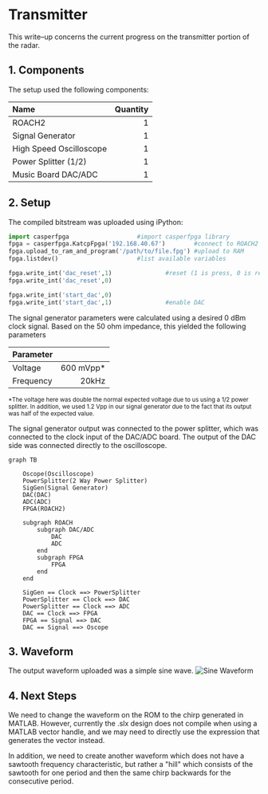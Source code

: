 # Transmitter
This write–up concerns the current progress on the transmitter portion of the radar.

## 1. Components
The setup used the following components:

|Name|Quantity|
|:---|---:|
|ROACH2|1|
|Signal Generator|1|
|High Speed Oscilloscope|1|
|Power Splitter (1/2)|1|
|Music Board DAC/ADC|1|

## 2. Setup
The compiled bitstream was uploaded using iPython:
```python
import casperfpga					#import casperfpga library
fpga = casperfpga.KatcpFpga('192.168.40.67')		#connect to ROACH2 using IP
fpga.upload_to_ram_and_program('/path/to/file.fpg')	#upload to RAM
fpga.listdev()						#list available variables

fpga.write_int('dac_reset',1)				#reset (1 is press, 0 is release)
fpga.write_int('dac_reset',0)

fpga.write_int('start_dac',0)
fpga.write_int('start_dac',1)				#enable DAC
```

The signal generator parameters were calculated using a desired 0 dBm clock signal. Based on the 50 ohm impedance, this yielded the following parameters

|Parameter||
|:---|---:|
|Voltage|600 mVpp*|
|Frequency|20kHz|

<sub>*The voltage here was double the normal expected voltage due to us using a 1/2 power splitter. In addition, we used 1.2 Vpp in our signal generator due to the fact that its output was half of the expected value.</sub>

The signal generator output was connected to the power splitter, which was connected to the clock input of the DAC/ADC board. The output of the DAC side was connected directly to the oscilloscope.

```mermaid
graph TB

	Oscope(Oscilloscope)
	PowerSplitter(2 Way Power Splitter)
	SigGen(Signal Generator)
	DAC(DAC)
	ADC(ADC)
	FPGA(ROACH2)

	subgraph ROACH
		subgraph DAC/ADC
			DAC
			ADC
		end
		subgraph FPGA
			FPGA
		end
	end
	
	SigGen == Clock ==> PowerSplitter
	PowerSplitter == Clock ==> DAC
	PowerSplitter == Clock ==> ADC
	DAC == Clock ==> FPGA
	FPGA == Signal ==> DAC
	DAC == Signal ==> Oscope
```

## 3. Waveform
The output waveform uploaded was a simple sine wave.
![Sine Waveform](https://i.imgur.com/a4cmzpB.jpg)

## 4. Next Steps
We need to change the waveform on the ROM to the chirp generated in MATLAB. However, currently the .slx design does not compile when using a MATLAB vector handle, and we may need to directly use the expression that generates the vector instead.

In addition, we need to create another waveform which does not have a sawtooth frequency characteristic, but rather a "hill" which consists of the sawtooth for one period and then the same chirp backwards for the consecutive period.
